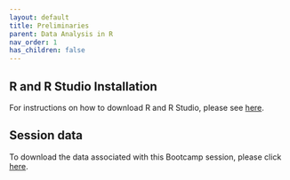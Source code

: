 ```yaml
---
layout: default
title: Preliminaries
parent: Data Analysis in R
nav_order: 1
has_children: false
---
```



## R and R Studio Installation

For instructions on how to download R and R Studio, please see [here](https://jayholster.shinyapps.io/RLevel0Assessment/#section-welcome).

## Session data

To download the data associated with this Bootcamp session, please click [here](https://github.com/aranganath24/data_bootcamp/raw/adds-R/R_MATERIALS/data/R_session_data.zip).

